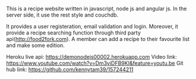 This is a recipe website written in javascript, node js and angular js. In the server side, it use the rest style and couchdb.

It provides a user registeration, email validation and login. Moreover, it provide a recipe searching function through third party api(http://food2fork.com). A member can add a recipe to their favourite list and make some edition.

Heroku live api:	https://demonodejs00002.herokuapp.com
Video link:			https://www.youtube.com/watch?v=Dm3viDFB9KI&feature=youtu.be
Git hub link:		https://github.com/kennytam39/157244211
